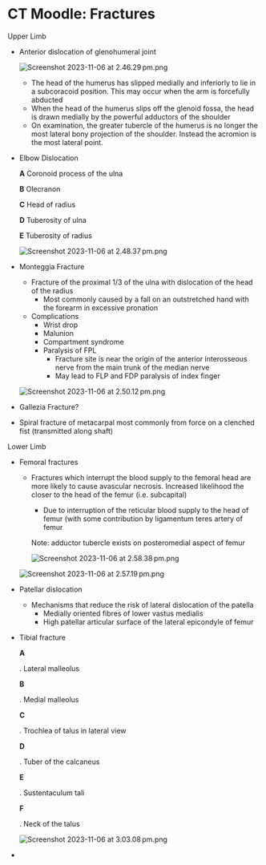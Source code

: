 # CT Moodle: Fractures

Upper Limb

- Anterior dislocation of glenohumeral joint
    
    ![Screenshot 2023-11-06 at 2.46.29 pm.png](CT%20Moodle%20Fractures%201300acf2446a813a81fcf288f9498ebd/Screenshot_2023-11-06_at_2.46.29_pm.png)
    
    - The head of the humerus has slipped medially and inferiorly to lie in a subcoracoid position. This may occur when the arm is forcefully abducted
    - When the head of the humerus slips off the glenoid fossa, the head is drawn medially by the powerful adductors of the shoulder
    - On examination, the greater tubercle of the humerus is no longer the most lateral bony projection of the shoulder. Instead the acromion is the most lateral point.
- Elbow Dislocation
    
    **A** Coronoid process of the ulna
    
    **B** Olecranon
    
    **C** Head of radius
    
    **D** Tuberosity of ulna
    
    **E** Tuberosity of radius
    
    ![Screenshot 2023-11-06 at 2.48.37 pm.png](CT%20Moodle%20Fractures%201300acf2446a813a81fcf288f9498ebd/Screenshot_2023-11-06_at_2.48.37_pm.png)
    
- Monteggia Fracture
    - Fracture of the proximal 1/3 of the ulna with dislocation of the head of the radius
        - Most commonly caused by a fall on an outstretched hand with the forearm in excessive pronation
    - Complications
        - Wrist drop
        - Malunion
        - Compartment syndrome
        - Paralysis of FPL
            - Fracture site is near the origin of the anterior interosseous nerve from the main trunk of the median nerve
            - May lead to FLP and FDP paralysis of index finger
    
    ![Screenshot 2023-11-06 at 2.50.12 pm.png](CT%20Moodle%20Fractures%201300acf2446a813a81fcf288f9498ebd/Screenshot_2023-11-06_at_2.50.12_pm.png)
    
- Gallezia Fracture?
- Spiral fracture of metacarpal most commonly from force on a clenched fist (transmitted along shaft)

Lower Limb

- Femoral fractures
    - Fractures which interrupt the blood supply to the femoral head are more likely to cause avascular necrosis. Increased likelihood the closer to the head of the femur (i.e. subcapital)
        - Due to interruption of the reticular blood supply to the head of femur (with some contribution by ligamentum teres artery of femur
        
        Note: adductor tubercle exists on posteromedial aspect of femur
        
        ![Screenshot 2023-11-06 at 2.58.38 pm.png](CT%20Moodle%20Fractures%201300acf2446a813a81fcf288f9498ebd/Screenshot_2023-11-06_at_2.58.38_pm.png)
        
    
    ![Screenshot 2023-11-06 at 2.57.19 pm.png](CT%20Moodle%20Fractures%201300acf2446a813a81fcf288f9498ebd/Screenshot_2023-11-06_at_2.57.19_pm.png)
    
- Patellar dislocation
    - Mechanisms that reduce the risk of lateral dislocation of the patella
        - Medially oriented fibres of lower vastus medialis
        - High patellar articular surface of the lateral epicondyle of femur
- Tibial fracture
    
    **A**
    
    . Lateral malleolus
    
    **B**
    
    . Medial malleolus
    
    **C**
    
    . Trochlea of talus in lateral view
    
    **D**
    
    . Tuber of the calcaneus
    
    **E**
    
    . Sustentaculum tali
    
    **F**
    
    . Neck of the talus
    
    ![Screenshot 2023-11-06 at 3.03.08 pm.png](CT%20Moodle%20Fractures%201300acf2446a813a81fcf288f9498ebd/Screenshot_2023-11-06_at_3.03.08_pm.png)
    
-